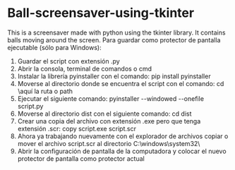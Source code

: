 # Ball-screensaver-using-tkinter
This is a screensaver made with python using the tkinter library. It contains balls moving around the screen.
Para guardar como protector de pantalla ejecutable (sólo para Windows):
1) Guardar el script con extensión .py
2) Abrir la consola, terminal de comandos o cmd
3) Instalar la librería pyinstaller con el comando: pip install pyinstaller
4) Moverse al directorio donde se encuentra el script con el comando: cd \aquí la ruta o path
5) Ejecutar el siguiente comando: pyinstaller --windowed --onefile script.py
6) Moverse al directorio dist con el siguiente comando: cd dist
7) Crear una copia del archivo con extensión .exe pero que tenga extensión .scr: copy script.exe script.scr
8) Ahora ya trabajando nuevamente con el explorador de archivos copiar o mover el archivo script.scr al directorio C:\windows\system32\
9) Abrir la configuración de pantalla de la computadora y colocar el nuevo protector de pantalla como protector actual
